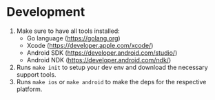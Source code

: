 # Development

1. Make sure to have all tools installed:
   * Go language (https://golang.org)
   * Xcode (https://developer.apple.com/xcode/)
   * Android SDK (https://developer.android.com/studio/)
   * Android NDK (https://developer.android.com/ndk/)
2. Runs `make init` to setup your dev env and download the necessary support tools.
3. Runs `make ios` or `make android` to make the deps for the respective platform.
